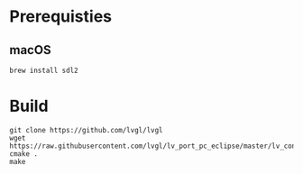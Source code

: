 # Prerequisties
## macOS
```
brew install sdl2
```

# Build
```
git clone https://github.com/lvgl/lvgl
wget https://raw.githubusercontent.com/lvgl/lv_port_pc_eclipse/master/lv_conf.h
cmake .
make
```
